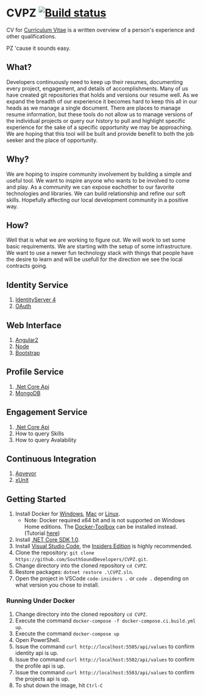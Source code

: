 # CVPZ [![Build status](https://ci.appveyor.com/api/projects/status/m9msqx3io0btxx28?svg=true)](https://ci.appveyor.com/project/McLeopold/cvpz)

CV for [Curriculum Vitae](https://en.wikipedia.org/wiki/Curriculum_vitae) is a written overview of a person's experience and other qualifications.

PZ 'cause it sounds easy.

## What?

Developers continuously need to keep up their resumes, documenting every project, engagement, and details of accomplishments. Many of us have created git repositories that holds and versions our resume well. As we expand the breadth of our experience it becomes hard to keep this all in our heads as we manage a single document. There are places to manage resume information, but these tools do not allow us to manage versions of the individual projects or query our history to pull and highlight specific experience for the sake of a specific opportunity we may be approaching. We are hoping that this tool will be built and provide benefit to both the job seeker and the place of opportunity.

## Why?

We are hoping to inspire community involvement by building a simple and useful tool. We want to inspire anyone who wants to be involved to come and play. As a community we can expose eachother to our favorite technologies and libraries. We can build relationship and refine our soft skills. Hopefully affecting our local development community in a positive way. 

## How?

Well that is what we are working to figure out. We will work to set some basic requirements. We are starting with the setup of some infrastructure. We want to use a newer fun technology stack with things that people have the desire to learn and will be usefull for the direction we see the local contracts going.

## Identity Service

1. [IdentityServer 4](https://github.com/IdentityServer/IdentityServer4)
1. [OAuth](https://oauth.net/2/)

## Web Interface

1. [Angular2](http://learnangular2.com/)
1. [Node](https://nodejs.org/en/)
1. [Bootstrap](http://getbootstrap.com/2.3.2/)

## Profile Service

1. [.Net Core Api](https://docs.microsoft.com/en-us/dotnet/core/api/)
1. [MongoDB](https://www.mongodb.com/)

## Engagement Service

1. [.Net Core Api](https://docs.microsoft.com/en-us/dotnet/core/api/)
1. How to query Skills
1. How to query Avalability

## Continuous Integration

1. [Apveyor](https://www.appveyor.com/)
1. [xUnit](https://xunit.github.io/)

## Getting Started

1. Install Docker for [Windows](https://download.docker.com/win/beta/InstallDocker.msi), [Mac](https://download.docker.com/mac/beta/Docker.dmg) or [Linux](https://docs.docker.com/engine/installation/linux/).
    - Note: Docker required x64 bit and is not supported on Windows Home editions. The [Docker-Toolbox](https://www.docker.com/products/docker-toolbox) can be installed instead. (Tutorial [here](https://docs.docker.com/toolbox/toolbox_install_windows))
1. Install [.NET Core SDK 1.0](https://www.microsoft.com/net/download/core).  
1. Install [Visual Studio Code](https://code.visualstudio.com/), the [Insiders Edition](https://code.visualstudio.com/insiders) is highly recommended.
1. Clone the repository: `git clone https://github.com/SouthSoundDevelopers/CVPZ.git`.
1. Change directory into the cloned repository `cd CVPZ`.
1. Restore packages: `dotnet restore .\CVPZ.sln`.
1. Open the project in VSCode `code-insiders .` or `code .` depending on what version you chose to install.

### Running Under Docker

1. Change directory into the cloned repository `cd CVPZ`.
1. Execute the command `docker-compose -f docker-compose.ci.build.yml up`.
1. Execute the command `docker-compose up`
1. Open PowerShell.
1. Issue the command `curl http://localhost:5505/api/values` to confirm identity api is up.
1. Issue the command `curl http://localhost:5502/api/values` to confirm the profile api is up.
1. Issue the command `curl http://localhost:5503/api/values` to confirm the projects api is up.
1. To shut down the image, hit `Ctrl-C`

